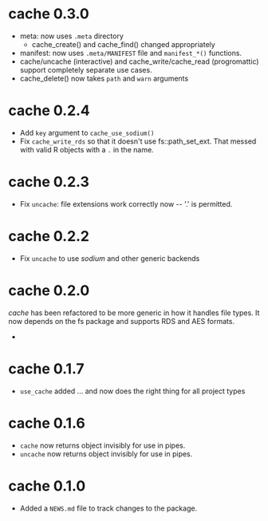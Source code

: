 # cache 0.3.0 
 
 - meta:  now uses `.meta` directory
   - cache_create() and cache_find() changed appropriately
 - manifest: now uses `.meta/MANIFEST` file and `manifest_*()` functions.
 - cache/uncache (interactive) and cache_write/cache_read (progromattic) 
   support completely separate use cases.
 - cache_delete() now takes `path` and `warn` arguments


# cache 0.2.4

 - Add `key` argument to `cache_use_sodium()`
 - Fix `cache_write_rds` so that it doesn't use fs::path_set_ext. That messed 
   with valid R objects with a `.` in the name.

# cache 0.2.3 

 - Fix `uncache`: file extensions work correctly now -- '.' is permitted.

# cache 0.2.2

 - Fix `uncache` to use *sodium* and other generic backends

# cache 0.2.0 

*cache* has been refactored to be more generic in how it handles file types. It
now depends on the fs package and supports RDS and AES formats.
 
 -

# cache 0.1.7 
 
 - `use_cache` added ... and now does the right thing for all project types

# cache 0.1.6

 - `cache` now returns object invisibly for use in pipes.
 - `uncache` now returns object invisibly for use in pipes.

# cache 0.1.0

 - Added a `NEWS.md` file to track changes to the package.
